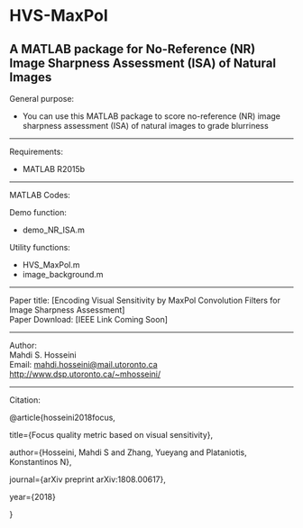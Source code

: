 # HVS-MaxPol
A MATLAB package for No-Reference (NR) Image Sharpness Assessment (ISA) of Natural Images
----------------------------------------------------------------
General purpose:  
-	You can use this MATLAB package to score no-reference (NR) image sharpness assessment (ISA) of natural images to grade blurriness 
----------------------------------------------------------------
Requirements:
- MATLAB R2015b

----------------------------------------------------------------
MATLAB Codes:

Demo function:  
-	demo_NR_ISA.m 

Utility functions:  
-	HVS_MaxPol.m 
-	image_background.m 

----------------------------------------------------------------  
Paper title: [Encoding Visual Sensitivity by MaxPol Convolution Filters for Image Sharpness Assessment]  
Paper Download: [IEEE Link Coming Soon]  

----------------------------------------------------------------
Author:  
Mahdi S. Hosseini  
Email: mahdi.hosseini@mail.utoronto.ca  
http://www.dsp.utoronto.ca/~mhosseini/  

----------------------------------------------------------------
Citation:

@article{hosseini2018focus, 

  title={Focus quality metric based on visual sensitivity}, 
  
  author={Hosseini, Mahdi S and Zhang, Yueyang and Plataniotis, Konstantinos N}, 
  
  journal={arXiv preprint arXiv:1808.00617}, 
  
  year={2018} 
  
}
